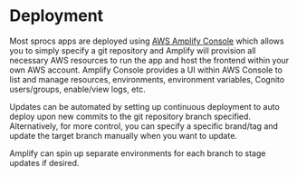 # Deployment

Most sprocs apps are deployed using [AWS Amplify Console](https://docs.aws.amazon.com/amplify/latest/userguide/welcome.html) which allows you to simply specify a git repository and Amplify will provision all necessary AWS resources to run the app and host the frontend within your own AWS account.  Amplify Console provides a UI within AWS Console to list and manage resources, environments, environment variables, Cognito users/groups, enable/view logs, etc.

Updates can be automated by setting up continuous deployment to auto deploy upon new commits to the git repository branch specified. Alternatively, for more control, you can specify a specific brand/tag and update the target branch manually when you want to update.

Amplify can spin up separate environments for each branch to stage updates if
desired.

